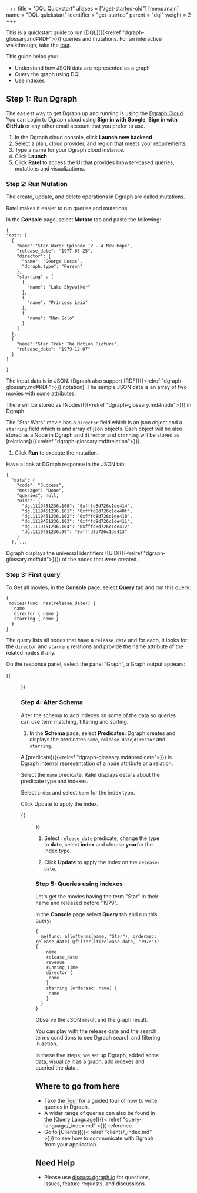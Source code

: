 +++
title = "DQL Quickstart"
aliases = ["/get-started-old"]
[menu.main]
  name = "DQL quickstart"
  identifier = "get-started"
  parent = "dql"
  weight = 2
+++

This is a quickstart guide to run [DQL]({{<relref "dgraph-glossary.md#RDF">}}) queries and mutations. For an interactive walkthrough, take the [tour](https://dgraph.io/tour/).


This guide helps you:

* Understand how JSON data are represented as a graph
* Query the graph using DQL
* Use indexes


## Step 1: Run Dgraph

The easiest way to get Dgraph up and running is using the [Dgraph Cloud](https://cloud.dgraph.io).  
You can Login to Dgraph cloud using **Sign in with Google**, **Sign in with GitHub** or any other email account that you prefer to use.

1. In the Dgraph cloud console, click **Launch new backend**.
1. Select a plan, cloud provider, and region that meets your requirements.
1. Type a name for your Dgraph cloud instance.
1. Click **Launch**  
1. Click **Ratel** to access the UI that provides browser-based queries, mutations and visualizations.

### Step 2: Run Mutation

The create, update, and delete operations in Dgraph are called mutations.

Ratel makes it easier to run queries and mutations.

In the **Console** page, select **Mutate** tab and paste the following:



   ```dql
   {
   "set": [
     {
       "name":"Star Wars: Episode IV - A New Hope",
       "release_date": "1977-05-25",
       "director": {
         "name": "George Lucas",
         "dgraph.type": "Person"
       },
       "starring" : [
         {
           "name": "Luke Skywalker"
         },
         {
           "name": "Princess Leia"
         },
         {
           "name": "Han Solo"
         }
       ]
     },
     {
       "name":"Star Trek: The Motion Picture",
       "release_date": "1979-12-07"
     }
   ]

 }  
   ```
The input data is in JSON. (Dgraph also support [RDF]({{<relref "dgraph-glossary.md#RDF">}}) notation).
The sample JSON data is an array of two movies with some attributes.

There will be stored as [Nodes]({{<relref "dgraph-glossary.md#node">}}) in Dgraph.

The "Star Wars" movie has a `director` field which is an json object and a `starring` field which is and array of json objects.
Each object will be also stored as a Node in Dgraph and `director` and `starring` will be stored as [relations]({{<relref "dgraph-glossary.md#relation">}}).


1.    Click **Run** to execute the mutation.

Have a look at DGraph response in the JSON tab:

```dql
{
  "data": {
    "code": "Success",
    "message": "Done",
    "queries": null,
    "uids": {
      "dg.1119451236.100": "0xfffd8d726c1de414",
      "dg.1119451236.101": "0xfffd8d726c1de40f",
      "dg.1119451236.102": "0xfffd8d726c1de410",
      "dg.1119451236.103": "0xfffd8d726c1de411",
      "dg.1119451236.104": "0xfffd8d726c1de412",
      "dg.1119451236.99": "0xfffd8d726c1de413"
    }
  }, ...
  ```

Dgraph displays the universal identifiers ([UID]({{<relref "dgraph-glossary.md#uid">}})) of the nodes that were created.
### Step 3: First query
To Get all movies, in the **Console** page, select **Query** tab and run this query:
```dql
{
 movies(func: has(release_date)) {
   name
   director { name }
   starring { name }
  }
}
```
The query lists all nodes that have a `release_date` and for each, it looks for the  `director` and `starring` relations and provide the name attribute of the related nodes if any.

On the response panel, select the panel "Graph", a Graph output appears:

{{<figure class="smallimage" src="/images/dql-quickstart/img1.png" title="Query result" alt="Query result in GraphQL">}}
### Step 4: Alter Schema

Alter the schema to add indexes on some of the data so queries can use term matching, filtering and sorting.

1.    In the **Schema** page, select **Predicates**. 
       Dgraph creates and displays the predicates `name`, `release-date`,`director` and `starring`.

A [predicate]({{<relref "dgraph-glossary.md#predicate">}}) is Dgraph internal representation of a node attribute or a relation.

Select the `name` predicate. Ratel displays details about the predicate type and indexes.

Select `index` and select `term` for the index type.

Click Update to apply the index.

{{<figure class="smallimage" src="/images/dql-quickstart/predicate-name.png" title="Adding an index" alt="Add index in Ratel">}}

1.    Select `release_date` predicate, change the type to **date**, select **index** and choose **year**for the index type.

1.    Click **Update** to apply the index on the `release-date`.


### Step 5: Queries using indexes

Let's get the movies having the term "Star" in their name and released before "1979".

In the **Console** page select **Query** tab and run this query:

```dql
{
  me(func: allofterms(name, "Star"), orderasc: release_date) @filter(lt(release_date, "1978")) {
    name
    release_date
    revenue
    running_time
    director {
     name
    }
    starring (orderasc: name) {
     name
    }
  }
}
```

Observe the JSON result and the graph result.

You can play with the release date and the search terms conditions to see Dgraph search and filtering in action.


In these five steps, we set up Dgraph, added some data, visualize it as a graph, add indexes and queried the data .

## Where to go from here

- Take the [Tour](https://dgraph.io/tour/) for a guided tour of how to write queries in Dgraph.
- A wider range of queries can also be found in the
[Query Language]({{< relref "query-language/_index.md" >}}) reference.
- Go to [Clients]({{< relref "clients/_index.md" >}}) to see how to
communicate with Dgraph from your application.

## Need Help

* Please use [discuss.dgraph.io](https://discuss.dgraph.io) for questions, issues,
feature requests, and discussions.
